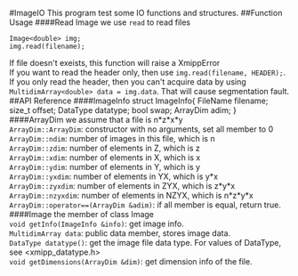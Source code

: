 #ImageIO
This program test some IO functions and structures. 
##Function Usage
####Read Image
we use `read` to read files<br />

    Image<double> img;
    img.read(filename);
If file doesn't exeists, this function will raise a XmippError<br />
If you want to read the header only, then use `img.read(filename, HEADER);`. If you only read 
the header, then you can't acquire data by using `MultidimArray<double> data = img.data`. That will 
cause segmentation fault.<br />
##API Reference
####ImageInfo
    struct ImageInfo{
      FileName  filename;
      size_t    offset;
      DataType  datatype;
      bool      swap;
      ArrayDim  adim;
    }
####ArrayDim
we assume that a file is n\*z\*x\*y<br />
  `ArrayDim::ArrayDim`: constructor with no arguments, set all member to 0<br />
  `ArrayDim::ndim`: number of images in this file, which is n<br />
  `ArrayDim::zdim`: number of elements in Z, which is z<br />
  `ArrayDim::xdim`: number of elements in X, which is x<br />
  `ArrayDim::ydim`: number of elements in Y, which is y<br />
  `ArrayDim::yxdim`: number of elements in YX, which is y\*x<br />
  `ArrayDim::zyxdim`: number of elements in ZYX, which is z\*y\*x<br />
  `ArrayDim::nzyxdim`: number of elements in NZYX, which is n\*z\*y\*x<br />
  `ArrayDim::operator==(ArrayDim &adim)`: if all member is equal, return true.<br />
####Image<T>
the member of class Image<T><br />
  `void getInfo(ImageInfo &info)`: get image info.<br />
  `MultidimArray data`: public data member, stores image data.<br />
  `DataType datatype()`: get the image file data type. For values of DataType, see <xmipp_datatype.h><br />
  `void getDimensions(ArrayDim &dim)`: get dimension info of the file.<br />
